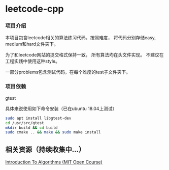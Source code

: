 # leetcode-cpp

### 项目介绍
本项目包含leetcode相关的算法练习代码，按照难度，
将代码分别存储easy, medium和hard文件夹下。

为了和leetcode网站的提交格式保持一致，
所有算法均在头文件实现。
不建议在工程实践中使用这种style。

一部分problems包含测试代码，在每个难度的test子文件夹下。

### 项目依赖
gtest

具体来说使用如下命令安装（已在ubuntu 18.04上测试）
```bash
sudo apt install libgtest-dev
cd /usr/src/gtest
mkdir build && cd build
sudo cmake .. && make && sudo make install
```

相关资源（持续收集中...）
--
[Introduction To Algorithms (MIT Open Course)](https://ocw.mit.edu/courses/electrical-engineering-and-computer-science/6-006-introduction-to-algorithms-fall-2011/lecture-videos/)
